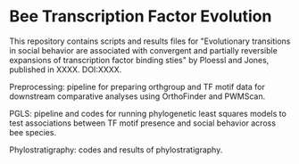 # Bee Transcription Factor Evolution

This repository contains scripts and results files for "Evolutionary transitions in social behavior are associated with convergent and partially reversible expansions of transcription factor binding sties" by Ploessl and Jones, published in XXXX. DOI:XXXX.

Preprocessing: pipeline for preparing orthgroup and TF motif data for downstream comparative analyses using OrthoFinder and PWMScan. 

PGLS: pipeline and codes for running phylogenetic least squares models to test associations between TF motif presence and social behavior across bee species.

Phylostratigraphy: codes and results of phylostratigraphy.
